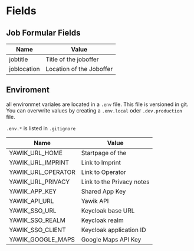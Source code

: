 # Fields

## Job Formular Fields

| Name                        | Value                              |
|-----------------------------|------------------------------------|
| jobtitle                    | Title of the joboffer              |
| joblocation                 | Location of the Joboffer           |

## Enviroment

all environmet variales are located in a `.env` file. This file is versioned in git.
You can overwrite values by creating a `.env.local` oder `.dev.production` file.

`.env.*` is listed in `.gitignore`

| Name                         | Value                               | 
|------------------------------|-------------------------------------|
| YAWIK_URL_HOME               | Startpage of the                    |
| YAWIK_URL_IMPRINT            | Link to Imprint                     |
| YAWIK_URL_OPERATOR           | Link to Operator                    |
| YAWIK_URL_PRIVACY            | Link to the Privacy notes           |
| YAWIK_APP_KEY                | Shared App Key                      |
| YAWIK_API_URL                | Yawik API                           |  
| YAWIK_SSO_URL                | Keycloak base URL                   |  
| YAWIK_SSO_REALM              | Keycloak realm                      |  
| YAWIK_SSO_CLIENT             | Keycloak application ID             | 
| YAWIK_GOOGLE_MAPS            | Google Maps API Key                 |

